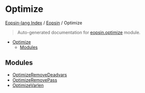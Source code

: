 # Optimize

[Eopsin-lang Index](../../README.md#eopsin-lang-index) /
[Eopsin](../index.md#eopsin) /
Optimize

> Auto-generated documentation for [eopsin.optimize](https://github.com/ImperatorLang/eopsin/blob/main/eopsin/optimize/__init__.py) module.

- [Optimize](#optimize)
  - [Modules](#modules)

## Modules

- [OptimizeRemoveDeadvars](./optimize_remove_deadvars.md)
- [OptimizeRemovePass](./optimize_remove_pass.md)
- [OptimizeVarlen](./optimize_varlen.md)